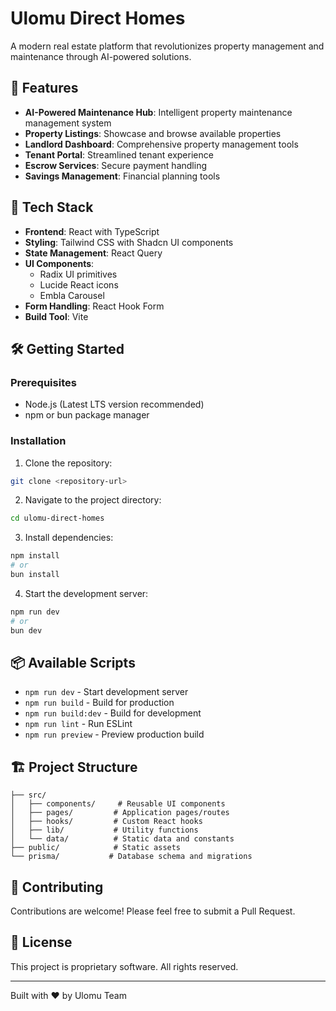 # Ulomu Direct Homes

A modern real estate platform that revolutionizes property management and maintenance through AI-powered solutions.

## 🌟 Features

- **AI-Powered Maintenance Hub**: Intelligent property maintenance management system
- **Property Listings**: Showcase and browse available properties
- **Landlord Dashboard**: Comprehensive property management tools
- **Tenant Portal**: Streamlined tenant experience
- **Escrow Services**: Secure payment handling
- **Savings Management**: Financial planning tools

## 🚀 Tech Stack

- **Frontend**: React with TypeScript
- **Styling**: Tailwind CSS with Shadcn UI components
- **State Management**: React Query
- **UI Components**:
  - Radix UI primitives
  - Lucide React icons
  - Embla Carousel
- **Form Handling**: React Hook Form
- **Build Tool**: Vite

## 🛠️ Getting Started

### Prerequisites

- Node.js (Latest LTS version recommended)
- npm or bun package manager

### Installation

1. Clone the repository:

```bash
git clone <repository-url>
```

2. Navigate to the project directory:

```bash
cd ulomu-direct-homes
```

3. Install dependencies:

```bash
npm install
# or
bun install
```

4. Start the development server:

```bash
npm run dev
# or
bun dev
```

## 📦 Available Scripts

- `npm run dev` - Start development server
- `npm run build` - Build for production
- `npm run build:dev` - Build for development
- `npm run lint` - Run ESLint
- `npm run preview` - Preview production build

## 🏗️ Project Structure

```
├── src/
│   ├── components/     # Reusable UI components
│   ├── pages/         # Application pages/routes
│   ├── hooks/         # Custom React hooks
│   ├── lib/           # Utility functions
│   └── data/          # Static data and constants
├── public/            # Static assets
└── prisma/           # Database schema and migrations
```

## 🤝 Contributing

Contributions are welcome! Please feel free to submit a Pull Request.

## 📄 License

This project is proprietary software. All rights reserved.

---

Built with ❤️ by Ulomu Team
